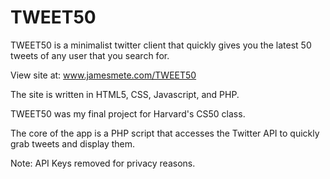 # TWEET50

TWEET50 is a minimalist twitter client that quickly gives you the latest 50 tweets of any user that you search for.

View site at: www.jamesmete.com/TWEET50

The site is written in HTML5, CSS, Javascript, and PHP.

TWEET50 was my final project for Harvard's CS50 class.

The core of the app is a PHP script that accesses the Twitter API to quickly grab tweets and display them.

Note: API Keys removed for privacy reasons.
